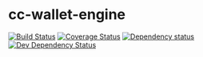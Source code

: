 # cc-wallet-engine

[![Build Status](https://travis-ci.org/chromaway/cc-wallet-engine.svg?branch=master)](https://travis-ci.org/chromaway/cc-wallet-engine) [![Coverage Status](https://coveralls.io/repos/chromaway/cc-wallet-engine/badge.png)](https://coveralls.io/r/chromaway/cc-wallet-engine) [![Dependency status](https://david-dm.org/chromaway/cc-wallet-engine/status.png)](https://david-dm.org/chromaway/cc-wallet-engine#info=dependencies&view=table) [![Dev Dependency Status](https://david-dm.org/chromaway/cc-wallet-engine/dev-status.png)](https://david-dm.org/chromaway/cc-wallet-engine#info=devDependencies&view=table)
